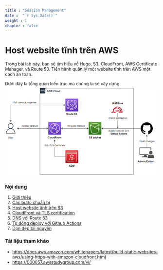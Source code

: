 ```yaml
---
title : "Session Management"
date :  "`r Sys.Date()`" 
weight : 1 
chapter : false
---
```

# Host website tĩnh trên AWS 

Trong bài lab này, bạn sẽ tìm hiểu về Hugo, S3, CloudFront, AWS Certificate Manager, và Route 53. Tiến hành quản lý một website tĩnh trên AWS một cách an toàn.

Dưới đây là tổng quan kiến trúc mà chúng ta sẽ xây dựng
![ConnectPrivate](/images/architecture-host-static-web-on-s3.png) 

### Nội dung
 1. [Giới thiệu ](1-introduce/)
 2. [Các bước chuẩn bị](2-prerequiste/)
 3. [Host website tĩnh trên S3](3-hoststaticwebsitewiths3/)
 4. [CloudFront và TLS certification](4-route53/)
 5. [DNS với Route 53](5-cloulfrontandacm/)
 6. [Tự động deploy với Github Actions](6-autodeploywithgithubactions/)
 7. [Dọn dẹp tài nguyên](7-cleanup/)

### Tài liệu tham khảo
* https://docs.aws.amazon.com/whitepapers/latest/build-static-websites-aws/using-https-with-amazon-cloudfront.html
* https://000057.awsstudygroup.com/vi/